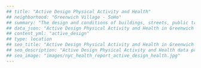 ```yaml
---
## title: "Active Design Physical Activity and Health"
## neighborhood: "Greenwich Village - SoHo"
## summary: "The design and conditions of buildings, streets, public transportation and parks influence physical activity, use of active transportation and other healthy behavior. A neighborhood's features can also impact the safety of its residents."
## data_json: "Active Design Physical Activity and Health in Greenwich Village - SoHo"
## content_yml: "active_design"
## type: location
## seo_title: "Active Design Physical Activity and Health in Greenwich Village - SoHo"
## seo_description: "Active Design Physical Activity and Health data profile for the Greenwich Village - SoHo neighborhood of NYC."
## seo_image: "images/nyc_health_report_active_design_health.jpg"
---
```

